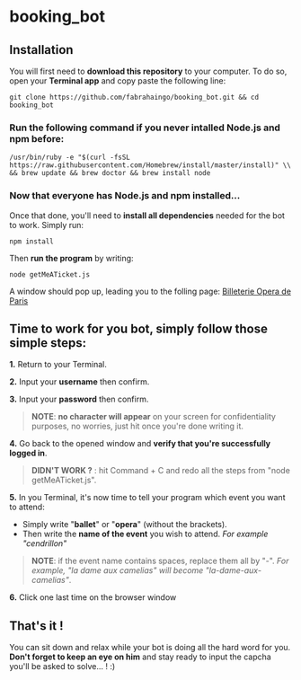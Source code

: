 # booking_bot

## Installation

You will first need to **download this repository** to your computer.
To do so, open your **Terminal app** and copy paste the following line:
```
git clone https://github.com/fabrahaingo/booking_bot.git && cd booking_bot
```

### Run the following command if you never intalled Node.js and npm before:
```
/usr/bin/ruby -e "$(curl -fsSL https://raw.githubusercontent.com/Homebrew/install/master/install)" \\
&& brew update && brew doctor && brew install node
```

### Now that everyone has Node.js and npm installed...

Once that done, you'll need to **install all dependencies** needed for the bot to work.
Simply run:
```
npm install
```

Then **run the program** by writing:
```
node getMeATicket.js
```

A window should pop up, leading you to the folling page: [Billeterie Opera de Paris](https://billetterie.operadeparis.fr/account/login)


## Time to work for you bot, simply follow those simple steps:

**1.** Return to your Terminal.


**2.** Input your **username** then confirm.


**3.** Input your **password** then confirm.

> **NOTE**: **no character will appear** on your screen for confidentiality purposes, no worries, just hit <Enter> once you're done writing it.


**4.** Go back to the opened window and **verify that you're successfully logged in**.

> **DIDN'T WORK ?** : hit Command + C and redo all the steps from "node getMeATicket.js".


**5.** In you Terminal, it's now time to tell your program which event you want to attend:
   - Simply write "**ballet**" or "**opera**" (without the brackets).
   - Then write the **name of the event** you wish to attend.
	   *For example "cendrillon"*

> **NOTE**: if the event name contains spaces, replace them all by "-".
*For example, "la dame aux camelias" will become "la-dame-aux-camelias"*.


**6.** Click one last time on the browser window

## That's it !

You can sit down and relax while your bot is doing all the hard word for you.
**Don't forget to keep an eye on him** and stay ready to input the capcha you'll be asked to solve... ! :)
